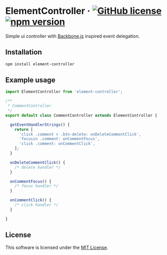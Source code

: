 # ElementController &middot; [![GitHub license](https://img.shields.io/github/license/insector-ab/element-controller.svg)](https://github.com/insector-ab/element-controller/blob/master/LICENSE) [![npm version](https://img.shields.io/npm/v/element-controller.svg?style=flat)](https://www.npmjs.com/package/element-controller)

Simple ui controller with [Backbone.js](http://backbonejs.org/#Events) inspired event delegation.


## Installation

```sh
npm install element-controller
```


## Example usage
```javascript
import ElementController from 'element-controller';

/**
 * CommentController
 */
export default class CommentController extends ElementController {

  getEventHandlerStrings() {
    return [
      'click .comment > .btn-delete: onDeleteCommentClick',
      'focusin .comment: onCommentFocus',
      'click .comment: onCommentClick',
    ];
  }

  onDeleteCommentClick() {
    /* delete handler */
  }

  onCommentFocus() {
    /* focus handler */
  }

  onCommentClick() {
    /* click handler */
  }

}

```


## License

This software is licensed under the [MIT License](https://github.com/insector-ab/element-controller/blob/master/LICENSE).
